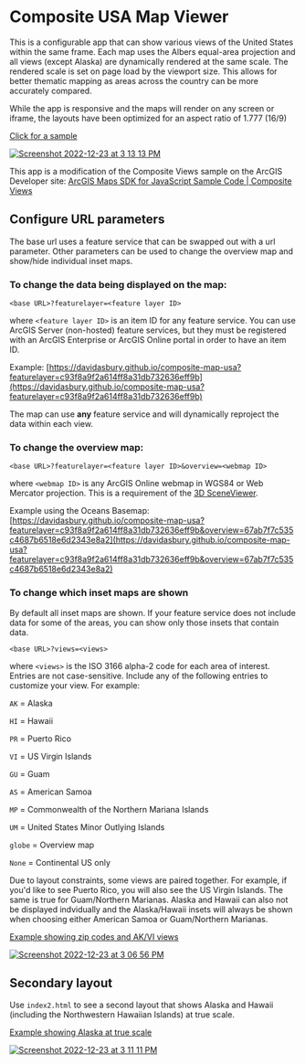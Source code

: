 # Composite USA Map Viewer

This is a configurable app that can show various views of the United States within the same frame. Each map uses the Albers equal-area projection and all views (except Alaska) are dynamically rendered at the same scale. The rendered scale is set on page load by the viewport size. This allows for better thematic mapping as areas across the country can be more accurately compared.

While the app is responsive and the maps will render on any screen or iframe, the layouts have been optimized for an aspect ratio of 1.777 (16/9)

[Click for a sample](https://davidasbury.github.io/composite-map-usa/)

[![Screenshot 2022-12-23 at 3 13 13 PM](https://user-images.githubusercontent.com/6776067/209412615-8b239746-39de-4005-ae72-ad5dbd943c91.png)](https://davidasbury.github.io/composite-map-usa/)

This app is a modification of the Composite Views sample on the ArcGIS Developer site: [ArcGIS Maps SDK for JavaScript
Sample Code | Composite Views](https://developers.arcgis.com/javascript/latest/sample-code/views-composite-views/)

## Configure URL parameters

The base url uses a feature service that can be swapped out with a url parameter. Other parameters can be used to change the overview map and show/hide individual inset maps.

### To change the data being displayed on the map:

``<base URL>?featurelayer=<feature layer ID>`` 

where ``<feature layer ID>`` is an item ID for any feature service. You can use ArcGIS Server (non-hosted) feature services, but they must be registered with an ArcGIS Enterprise or ArcGIS Online portal in order to have an item ID. 

Example: [https://davidasbury.github.io/composite-map-usa?featurelayer=c93f8a9f2a614ff8a31db732636eff9b](https://davidasbury.github.io/composite-map-usa?featurelayer=c93f8a9f2a614ff8a31db732636eff9b)

The map can use **any** feature service and will dynamically reproject the data within each view.

### To change the overview map:

``<base URL>?featurelayer=<feature layer ID>&overview=<webmap ID>``

where ``<webmap ID>`` is any ArcGIS Online webmap in WGS84 or Web Mercator projection. This is a requirement of the [3D SceneViewer](https://developers.arcgis.com/javascript/latest/api-reference/esri-views-SceneView.html#spatialReference).

Example using the Oceans Basemap: [https://davidasbury.github.io/composite-map-usa?featurelayer=c93f8a9f2a614ff8a31db732636eff9b&overview=67ab7f7c535c4687b6518e6d2343e8a2](https://davidasbury.github.io/composite-map-usa?featurelayer=c93f8a9f2a614ff8a31db732636eff9b&overview=67ab7f7c535c4687b6518e6d2343e8a2)

### To change which inset maps are shown

By default all inset maps are shown. If your feature service does not include data for some of the areas, you can show only those insets that contain data.

``<base URL>?views=<views>``

where ``<views>`` is the ISO 3166 alpha-2 code for each area of interest. Entries are not case-sensitive. Include any of the following entries to customize your view. For example:


``AK`` = Alaska

``HI`` = Hawaii

``PR`` = Puerto Rico

``VI`` = US Virgin Islands

``GU`` = Guam

``AS`` = American Samoa

``MP`` = Commonwealth of the Northern Mariana Islands

``UM`` = United States Minor Outlying Islands

``globe`` = Overview map

``None`` = Continental US only


Due to layout constraints, some views are paired together. For example, if you'd like to see Puerto Rico, you will also see the US Virgin Islands. The same is true for Guam/Northern Marianas. Alaska and Hawaii can also not be displayed indvidually and the Alaska/Hawaii insets will always be shown when choosing either American Samoa or Guam/Northern Marianas.

[Example showing zip codes and AK/VI views](https://davidasbury.github.io/composite-map-usa/?featurelayer=c93f8a9f2a614ff8a31db732636eff9b&overview=67ab7f7c535c4687b6518e6d2343e8a2&views=ak,vi)

[![Screenshot 2022-12-23 at 3 06 56 PM](https://user-images.githubusercontent.com/6776067/209412387-bf696eba-ac44-4a62-a4c1-ec41b75ff4d8.png)](https://davidasbury.github.io/composite-map-usa/?featurelayer=c93f8a9f2a614ff8a31db732636eff9b&overview=67ab7f7c535c4687b6518e6d2343e8a2&views=ak,vi)


## Secondary layout

Use ``index2.html`` to see a second layout that shows Alaska and Hawaii (including the Northwestern Hawaiian Islands) at true scale. 

[Example showing Alaska at true scale](https://davidasbury.github.io/composite-map-usa/index2.html?featurelayer=c93f8a9f2a614ff8a31db732636eff9b&views=ak,hi,pr)

[![Screenshot 2022-12-23 at 3 11 11 PM](https://user-images.githubusercontent.com/6776067/209412636-049e2b05-6c73-4118-8192-0d47b94bb032.png)](https://davidasbury.github.io/composite-map-usa/index2.html?featurelayer=c93f8a9f2a614ff8a31db732636eff9b&views=ak,hi,pr)

